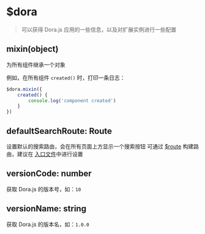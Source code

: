 # $dora
> 可以获得 Dora.js 应用的一些信息，以及对扩展实例进行一些配置

## mixin(object)
为所有组件继承一个对象

例如，在所有组件 `created()` 时，打印一条日志：
```javascript
$dora.mixin({
    created() {
        console.log('component created')
    }
})
```

## defaultSearchRoute: Route
设置默认的搜索路由，会在所有页面上方显示一个搜索按钮
可通过 [$route](./route) 构建路由，建议在 [入口文件](/arch/tree#mainjs)中进行设置

## versionCode: number
获取 Dora.js 的版本号，如：`10`

## versionName: string
获取 Dora.js 的版本名，如：`1.0.0`